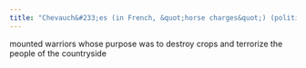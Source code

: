 ```yaml
---
title: "Chevauch&#233;es (in French, &quot;horse charges&quot;) (politics: army)"
---
```

mounted warriors whose purpose was to destroy crops and terrorize the people of the countryside

